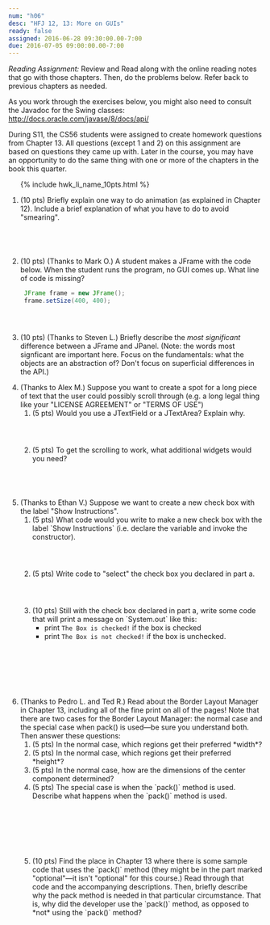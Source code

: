 ```yaml
---
num: "h06"
desc: "HFJ 12, 13: More on GUIs"
ready: false
assigned: 2016-06-28 09:30:00.00-7:00
due: 2016-07-05 09:00:00.00-7:00
---
```


*Reading Assignment:* Review <span data-hfj="12"></span> and Read <span data-hfj="13"></span> along with the online reading notes that go with those chapters. Then, do the problems below.   Refer back to previous chapters as needed.

As you work through the exercises below, you might also need to consult the Javadoc for the Swing classes: <http://docs.oracle.com/javase/8/docs/api/>

During S11, the CS56 students were assigned to create homework questions from Chapter 13.  All questions (except 1&nbsp;and&nbsp;2) on this  assignment are based on questions they came up with.  Later in the course, you may have an opportunity to do the same thing with one or more of the chapters in the book this quarter.

<ol>

{% include hwk_li_name_10pts.html %}

<li style="margin-bottom:5em;" markdown="1">

(10 pts) Briefly explain one way to do animation (as explained in Chapter 12).  Include a brief explanation of what you have to do to avoid "smearing".

</li>

<li style="margin-bottom:4em;" markdown="1">

(10 pts) (Thanks to Mark O.) A student makes a JFrame with the code below. When the student runs the program, no GUI comes up.  What line of code is missing?

```java
 JFrame frame = new JFrame();
 frame.setSize(400, 400);
```

</li>

<li style="margin-bottom:1em;" markdown="1">

(10 pts) (Thanks to Steven L.)   Briefly describe the *most significant* difference between a JFrame and JPanel.  (Note: the words most signficant are important here.   Focus on the fundamentals: what the objects are an abstraction of?  Don't focus on superficial differences in the API.)

<div class="pagebreak"></div>

</li>

<li style="margin-bottom:0em;" markdown="1">
(Thanks to Alex M.) Suppose you want to create a spot for a long piece of text that the user could possibly scroll through (e.g. a long legal thing like your "LICENSE AGREEMENT" or "TERMS OF USE")

<ol>

<li style="margin-bottom:4em;" markdown="1">
(5 pts) Would you use a  JTextField or a JTextArea? Explain why.
</li>

<li style="margin-bottom:5em;" markdown="1">
(5 pts) To get the scrolling to work, what additional widgets would you need?


</li>
</ol>


</li>

<li> (Thanks to Ethan V.) Suppose we want to create a new check box with the label "Show Instructions".
<ol>

<li style="margin-bottom:4em;" markdown="1">
(5 pts) What code would you write to make a new check box with the label `Show Instructions` (i.e. declare the variable and invoke the constructor).
</li>


<li style="margin-bottom:4em;" markdown="1">
(5 pts)  Write code to "select" the check box you declared in part a.

</li>

<li style="margin-bottom:8em;" markdown="1">
(10 pts)  Still with the check box declared in part a, write some code that will print a message on `System.out` like this:

* print `The Box is checked!` if the box is checked 
* print `The Box is not checked!` if the box is unchecked.

</li>

</ol>

</li>

<li markdown="1"> (Thanks to Pedro L. and Ted R.)  Read about the Border Layout Manager in Chapter 13, including all of the fine print on all of the pages!  Note that there are two cases for the Border Layout Manager: the normal case and the special case when pack() is used&mdash;be sure you understand both.   Then answer these questions:

<ol>

<li markdown="1">
(5 pts) In the normal case, which regions get their preferred *width*? 
</li>

<li markdown="1">
(5 pts) In the normal case, which regions get their preferred *height*? 
</li>

<li markdown="1"> 
(5 pts) In the normal case, how are the dimensions of the center component determined?
</li>

<li style="margin-bottom:8em;" markdown="1"> 
(5 pts) The special case is when the `pack()` method is used.     Describe what happens when the `pack()` method is used.
</li>

<li style="margin-bottom:8em;" markdown="1"> 
(10 pts) Find the place in Chapter 13 where there is  some sample code that uses the `pack()` method (they might be in the part marked "optional"&mdash;it isn't "optional" for this course.)  Read through that code and the accompanying descriptions.   Then, briefly describe why the pack method is needed in that particular circumstance.  That is, why did the developer use the `pack()` method, as 
opposed to *not* using the `pack()` method?
</li>

</ol>

</li>

</ol>

